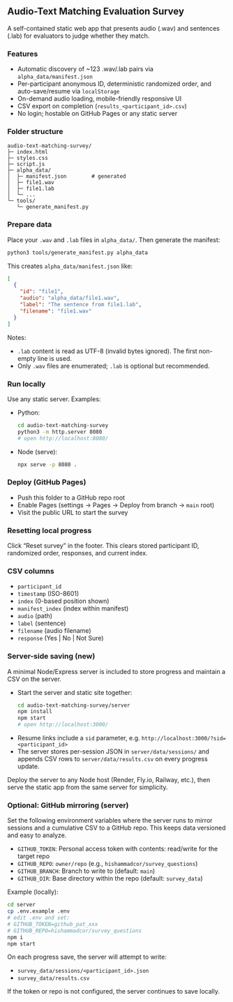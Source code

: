 ## Audio-Text Matching Evaluation Survey

A self-contained static web app that presents audio (.wav) and sentences (.lab) for evaluators to judge whether they match.

### Features
- Automatic discovery of ~123 .wav/.lab pairs via `alpha_data/manifest.json`
- Per-participant anonymous ID, deterministic randomized order, and auto-save/resume via `localStorage`
- On-demand audio loading, mobile-friendly responsive UI
- CSV export on completion (`results_<participant_id>.csv`)
- No login; hostable on GitHub Pages or any static server

### Folder structure
```
audio-text-matching-survey/
├─ index.html
├─ styles.css
├─ script.js
├─ alpha_data/
│  ├─ manifest.json        # generated
│  ├─ file1.wav
│  ├─ file1.lab
│  └─ ...
└─ tools/
   └─ generate_manifest.py
```

### Prepare data
Place your `.wav` and `.lab` files in `alpha_data/`. Then generate the manifest:

```bash
python3 tools/generate_manifest.py alpha_data
```

This creates `alpha_data/manifest.json` like:

```json
[
  {
    "id": "file1",
    "audio": "alpha_data/file1.wav",
    "label": "The sentence from file1.lab",
    "filename": "file1.wav"
  }
]
```

Notes:
- `.lab` content is read as UTF-8 (invalid bytes ignored). The first non-empty line is used.
- Only `.wav` files are enumerated; `.lab` is optional but recommended.

### Run locally
Use any static server. Examples:

- Python:
  ```bash
  cd audio-text-matching-survey
  python3 -m http.server 8080
  # open http://localhost:8080/
  ```
- Node (serve):
  ```bash
  npx serve -p 8080 .
  ```

### Deploy (GitHub Pages)
- Push this folder to a GitHub repo root
- Enable Pages (settings → Pages → Deploy from branch → `main` root)
- Visit the public URL to start the survey

### Resetting local progress
Click “Reset survey” in the footer. This clears stored participant ID, randomized order, responses, and current index.

### CSV columns
- `participant_id`
- `timestamp` (ISO-8601)
- `index` (0-based position shown)
- `manifest_index` (index within manifest)
- `audio` (path)
- `label` (sentence)
- `filename` (audio filename)
- `response` (Yes | No | Not Sure)

### Server-side saving (new)
A minimal Node/Express server is included to store progress and maintain a CSV on the server.

- Start the server and static site together:
  ```bash
  cd audio-text-matching-survey/server
  npm install
  npm start
  # open http://localhost:3000/
  ```
- Resume links include a `sid` parameter, e.g. `http://localhost:3000/?sid=<participant_id>`
- The server stores per-session JSON in `server/data/sessions/` and appends CSV rows to `server/data/results.csv` on every progress update.

Deploy the server to any Node host (Render, Fly.io, Railway, etc.), then serve the static app from the same server for simplicity.

### Optional: GitHub mirroring (server)
Set the following environment variables where the server runs to mirror sessions and a cumulative CSV to a GitHub repo. This keeps data versioned and easy to analyze.

- `GITHUB_TOKEN`: Personal access token with contents: read/write for the target repo
- `GITHUB_REPO`: `owner/repo` (e.g., `hishammadcor/survey_questions`)
- `GITHUB_BRANCH`: Branch to write to (default: `main`)
- `GITHUB_DIR`: Base directory within the repo (default: `survey_data`)

Example (locally):
```bash
cd server
cp .env.example .env
# edit .env and set:
# GITHUB_TOKEN=github_pat_xxx
# GITHUB_REPO=hishammadcor/survey_questions
npm i
npm start
```

On each progress save, the server will attempt to write:
- `survey_data/sessions/<participant_id>.json`
- `survey_data/results.csv`

If the token or repo is not configured, the server continues to save locally.